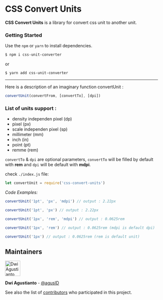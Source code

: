 # CSS Convert Units

**CSS Convert Units** is a library for convert css unit to another unit.

### Getting Started

Use the `npm` or `yarn` to install dependencies.

```bash
$ npm i css-unit-converter
```
 or
```bash
$ yarn add css-unit-converter
```
---
Here is a description of an imaginary function convertUnit :
```javascript
convertUnit(convertFrom, [convertTo], [dpi])
```
### List of units support :

- density independen pixel (dp)
- pixel (px)
- scale independen pixel (sp)
- millimeter (mm)
- inch (in)
- point (pt)
- remme (rem)

`convertTo` & `dpi` are optional parameters, `convertTo` will be filled by default with **rem** and
`dpi` will be default with **mdpi**.

check `./index.js` file:
```javascript
let convertUnit = require('css-convert-units')
```
*Code Examples:*
```javascript
convertUnit('1pt', 'px', 'mdpi') // output : 2.22px
```
```javascript
convertUnit('1pt', 'px') // output : 2.22px
```
```javascript
convertUnit('1px', 'rem', 'mdpi') // output : 0.0625rem
```
```javascript
convertUnit('1px', 'rem') // output : 0.0625rem (mdpi is default dpi)
```
```javascript
convertUnit('1px') // output : 0.0625rem (rem is default unit)
```
## Maintainers
<p>
  <a href="https://github.com/agusID"><img 
  width="50" src="https://avatars3.githubusercontent.com/u/13955708?s=460&v=4" alt="Dwi Agustianto">
  </a>
</p>

**Dwi Agustianto** - [@agusID](https://github.com/agusID)

See also the list of [contributors](https://github.com/agusID/css-convert-units/contributors) who participated in this project.